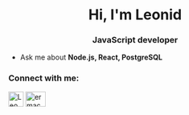 <h1 align="center">Hi, I'm Leonid</h1>
<h3 align="center">JavaScript developer</h3>

- Ask me about **Node.js, React, PostgreSQL**

<h3 align="left">Connect with me:</h3>
<p align="left">
<a href="https://t.me/Leo_VE" target="blank"><img align="center" src="https://upload.wikimedia.org/wikipedia/commons/thumb/8/82/Telegram_logo.svg/2048px-Telegram_logo.svg.png" alt="Leo_VE/" height="30" width="30" /></a>
<a href="https://linkedin.com/in/ermachkov-leonid-ab95521b9/" target="blank"><img align="center" src="https://raw.githubusercontent.com/rahuldkjain/github-profile-readme-generator/master/src/images/icons/Social/linked-in-alt.svg" alt="ermachkov-leonid-ab95521b9/" height="30" width="40" /></a>
</p>
